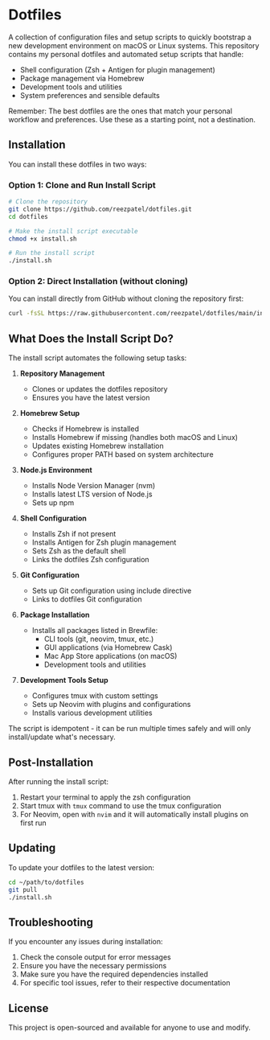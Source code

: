 # Dotfiles

A collection of configuration files and setup scripts to quickly bootstrap a new development environment on macOS or Linux systems. This repository contains my personal dotfiles and automated setup scripts that handle:

- Shell configuration (Zsh + Antigen for plugin management)
- Package management via Homebrew
- Development tools and utilities
- System preferences and sensible defaults

Remember: The best dotfiles are the ones that match your personal workflow and preferences. Use these as a starting point, not a destination.

## Installation

You can install these dotfiles in two ways:

### Option 1: Clone and Run Install Script

```bash
# Clone the repository
git clone https://github.com/reezpatel/dotfiles.git
cd dotfiles

# Make the install script executable
chmod +x install.sh

# Run the install script
./install.sh
```

### Option 2: Direct Installation (without cloning)

You can install directly from GitHub without cloning the repository first:

```bash
curl -fsSL https://raw.githubusercontent.com/reezpatel/dotfiles/main/install.sh | bash
```

## What Does the Install Script Do?

The install script automates the following setup tasks:


1. **Repository Management**
   - Clones or updates the dotfiles repository
   - Ensures you have the latest version

2. **Homebrew Setup**
   - Checks if Homebrew is installed
   - Installs Homebrew if missing (handles both macOS and Linux)
   - Updates existing Homebrew installation
   - Configures proper PATH based on system architecture

3. **Node.js Environment**
   - Installs Node Version Manager (nvm)
   - Installs latest LTS version of Node.js
   - Sets up npm

4. **Shell Configuration**
   - Installs Zsh if not present
   - Installs Antigen for Zsh plugin management
   - Sets Zsh as the default shell
   - Links the dotfiles Zsh configuration

5. **Git Configuration**
   - Sets up Git configuration using include directive
   - Links to dotfiles Git configuration

6. **Package Installation**
   - Installs all packages listed in Brewfile:
     - CLI tools (git, neovim, tmux, etc.)
     - GUI applications (via Homebrew Cask)
     - Mac App Store applications (on macOS)
     - Development tools and utilities

7. **Development Tools Setup**
   - Configures tmux with custom settings
   - Sets up Neovim with plugins and configurations
   - Installs various development utilities

The script is idempotent - it can be run multiple times safely and will only install/update what's necessary.


## Post-Installation

After running the install script:

1. Restart your terminal to apply the zsh configuration
2. Start tmux with `tmux` command to use the tmux configuration
3. For Neovim, open with `nvim` and it will automatically install plugins on first run
## Updating

To update your dotfiles to the latest version:

```bash
cd ~/path/to/dotfiles
git pull
./install.sh
```

## Troubleshooting

If you encounter any issues during installation:

1. Check the console output for error messages
2. Ensure you have the necessary permissions
3. Make sure you have the required dependencies installed
4. For specific tool issues, refer to their respective documentation

## License

This project is open-sourced and available for anyone to use and modify.